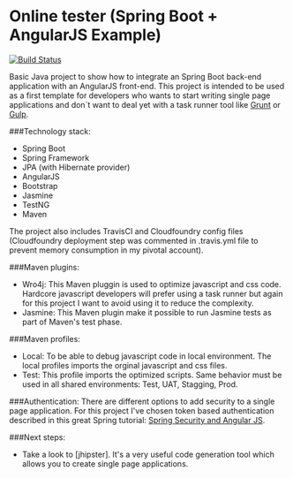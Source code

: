 # Online tester (Spring Boot + AngularJS Example)

[![Build Status](https://travis-ci.org/robgarciab/online-tester.svg?branch=master)](https://travis-ci.org/robgarciab/online-tester)

Basic Java project to show how to integrate an Spring Boot back-end application with an AngularJS front-end. This project is intended to be used as a first template for developers who wants to start writing single page applications and don´t want to deal yet with a task runner tool like [Grunt] or [Gulp].  

###Technology stack:
  - Spring Boot
  - Spring Framework
  - JPA (with Hibernate provider)
  - AngularJS
  - Bootstrap
  - Jasmine
  - TestNG
  - Maven

The project also includes TravisCI and Cloudfoundry config files (Cloudfoundry deployment step was commented in .travis.yml file to prevent memory consumption in my pivotal account).

###Maven plugins:
  - Wro4j: This Maven pluggin is used to optimize javascript and css code. Hardcore javascript developers will prefer using a task runner but again for this project I want to avoid using it to reduce the complexity.
  - Jasmine: This Maven plugin make it possible to run Jasmine tests as part of Maven's test phase.

###Maven profiles:
  - Local: To be able to debug javascript code in local environment. The local profiles imports the orginal javascript and css files.
  - Test: This profile imports the optimized scripts. Same behavior must be used in all shared environments: Test, UAT, Stagging, Prod.

###Authentication:
There are different options to add security to a single page application. For this project I've chosen token based authentication described in this great Spring tutorial: [Spring Security and Angular JS].

###Next steps:
  - Take a look to [jhipster]. It's a very useful code generation tool which allows you to create single page applications.

[Spring Security and Angular JS]: <https://spring.io/guides/tutorials/spring-security-and-angular-js/>
[Grunt]: <http://gruntjs.com/>
[Gulp]: <http://gulpjs.com/>
[jhispter]: <https://jhipster.github.io/>